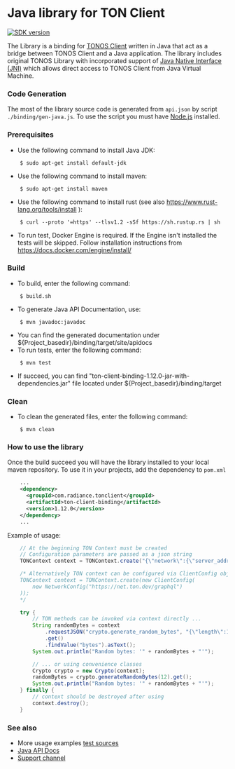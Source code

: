 # Java library for TON Client

[![SDK version](https://img.shields.io/badge/TON%20SDK%20version-1.12.0-green)](https://github.com/tonlabs/TON-SDK/tree/1.12.0)

The Library is a binding for [TONOS Client](https://github.com/tonlabs/TON-SDK) written in Java
that act as a bridge between TONOS Client and a Java application. The library includes original
TONOS Library with incorporated support of [Java Native Interface (JNI)](https://en.wikipedia.org/wiki/Java_Native_Interface)
which allows direct access to TONOS Client from Java Virtual Machine.

### Code Generation

The most of the library source code is generated from `api.json` by script `./binding/gen-java.js`.
To use the script you must have [Node.js](https://nodejs.org/en/) installed.

### Prerequisites
- Use the following command to install Java JDK:
```
    $ sudo apt-get install default-jdk
```
- Use the following command to install maven:
```
    $ sudo apt-get install maven
```
- Use the following command to install rust (see also https://www.rust-lang.org/tools/install ):
```
    $ curl --proto '=https' --tlsv1.2 -sSf https://sh.rustup.rs | sh
```
- To run test, Docker Engine is required. If the Engine isn't installed the tests will be skipped.
Follow installation instructions from https://docs.docker.com/engine/install/

### Build
- To build, enter the following command:
```
    $ build.sh
```
- To generate Java API Documentation, use:
```
    $ mvn javadoc:javadoc
```
- You can find the generated documentation under ${Project_basedir}/binding/target/site/apidocs
- To run tests, enter the following command:
```
    $ mvn test
```
- If succeed, you can find "ton-client-binding-1.12.0-jar-with-dependencies.jar" file located under ${Project_basedir}/binding/target


### Clean
- To clean the generated files, enter the following command:
```
    $ mvn clean
```
### How to use the library

Once the build succeed you will have the library installed to your local maven repository.
To use it in your projects, add the dependency to `pom.xml`

```xml
    ...
    <dependency>
      <groupId>com.radiance.tonclient</groupId>
      <artifactId>ton-client-binding</artifactId>
      <version>1.12.0</version>
    </dependency>
    ...
```

Example of usage:

```java
    // At the beginning TON Context must be created
    // Configuration parameters are passed as a json string
    TONContext context = TONContext.create("{\"network\":{\"server_address\":\"https://net.ton.dev/graphql\"}}");

    /* Alternatively TON context can be configured via ClientConfig object
    TONContext context = TONContext.create(new ClientConfig(
        new NetworkConfig("https://net.ton.dev/graphql")
    ));
    */

    try {
        // TON methods can be invoked via context directly ...
        String randomBytes = context
            .requestJSON("crypto.generate_random_bytes", "{\"length\":12}")
            .get()
            .findValue("bytes").asText();
        System.out.println("Random bytes: '" + randomBytes + "'");

        // ... or using convenience classes
        Crypto crypto = new Crypto(context);
        randomBytes = crypto.generateRandomBytes(12).get();
        System.out.println("Random bytes: '" + randomBytes + "'");
    } finally {
        // context should be destroyed after using
        context.destroy();
    }
```

### See also
- More usage examples [test sources](binding/src/test/java/com/radiance/tonclient/)
- [Java API Docs](apidocs/)
- [Support channel](https://t.me/RADIANCE_TON_SDK)
